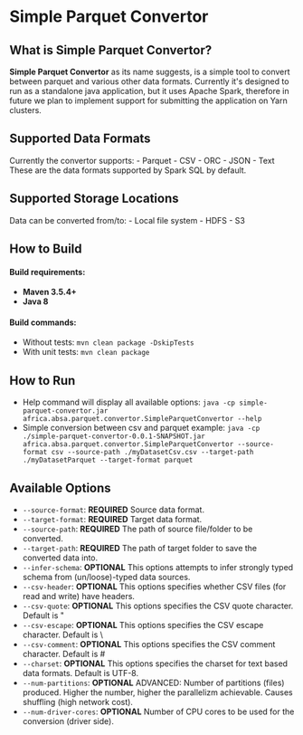 # Simple Parquet Convertor

## What is Simple Parquet Convertor?
**Simple Parquet Convertor** as its name suggests, is a simple tool to convert between parquet and various other data formats.
Currently it's designed to run as a standalone java application, but it uses Apache Spark, therefore in future we plan to implement support for submitting the application on Yarn clusters.

## Supported Data Formats
Currently the convertor supports:
    - Parquet
    - CSV
    - ORC
    - JSON
    - Text
These are the data formats supported by Spark SQL by default.

## Supported Storage Locations
Data can be converted from/to:
    - Local file system
    - HDFS
    - S3

## How to Build
#### Build requirements:
 - **Maven 3.5.4+**
 - **Java 8**

#### Build commands:

- Without tests:  `mvn clean package -DskipTests `
- With unit tests:  `mvn clean package`

## How to Run
- Help command will display all available options: `java -cp simple-parquet-convertor.jar africa.absa.parquet.convertor.SimpleParquetConvertor --help`
- Simple conversion between csv and parquet example: `java -cp ./simple-parquet-convertor-0.0.1-SNAPSHOT.jar africa.absa.parquet.convertor.SimpleParquetConvertor --source-format csv --source-path ./myDatasetCsv.csv --target-path ./myDatasetParquet --target-format parquet`

## Available Options
- `--source-format`: **REQUIRED** Source data format. 
- `--target-format`: **REQUIRED** Target data format.
- `--source-path`: **REQUIRED** The path of source file/folder to be converted.
- `--target-path`: **REQUIRED** The path of target folder to save the converted data into.
- `--infer-schema`: **OPTIONAL** This options attempts to infer strongly typed schema from (un/loose)-typed data sources.
- `--csv-header`: **OPTIONAL** This options specifies whether CSV files (for read and write) have headers.
- `--csv-quote`: **OPTIONAL** This options specifies the CSV quote character. Default is "
- `--csv-escape`: **OPTIONAL** This options specifies the CSV escape character. Default is \
- `--csv-comment`: **OPTIONAL** This options specifies the CSV comment character. Default is #
- `--charset`: **OPTIONAL** This options specifies the charset for text based data formats. Default is UTF-8.
- `--num-partitions`: **OPTIONAL** ADVANCED: Number of partitions (files) produced. Higher the number, higher the parallelizm achievable. Causes shuffling (high network cost).
- `--num-driver-cores`: **OPTIONAL** Number of CPU cores to be used for the conversion (driver side).
